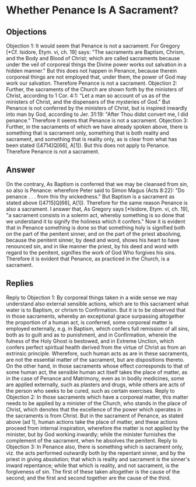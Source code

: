 # Whether Penance Is A Sacrament?
## Objections
Objection 1: It would seem that Penance is not a sacrament. For Gregory [*Cf. Isidore, Etym. vi, ch. 19] says: "The sacraments are Baptism, Chrism, and the Body and Blood of Christ; which are called sacraments because under the veil of corporeal things the Divine power works out salvation in a hidden manner." But this does not happen in Penance, because therein corporeal things are not employed that, under them, the power of God may work our salvation. Therefore Penance is not a sacrament.
Objection 2: Further, the sacraments of the Church are shown forth by the ministers of Christ, according to 1 Cor. 4:1: "Let a man so account of us as of the ministers of Christ, and the dispensers of the mysteries of God." But Penance is not conferred by the ministers of Christ, but is inspired inwardly into man by God, according to Jer. 31:19: "After Thou didst convert me, I did penance." Therefore it seems that Penance is not a sacrament.
Objection 3: Further, in the sacraments of which we have already spoken above, there is something that is sacrament only, something that is both reality and sacrament, and something that is reality only, as is clear from what has been stated ([4714]Q[66], A[1]). But this does not apply to Penance. Therefore Penance is not a sacrament.
## Answer
On the contrary, As Baptism is conferred that we may be cleansed from sin, so also is Penance: wherefore Peter said to Simon Magus (Acts 8:22): "Do penance . . . from this thy wickedness." But Baptism is a sacrament as stated above ([4715]Q[66], A[1]). Therefore for the same reason Penance is also a sacrament.
I answer that, As Gregory says [*Isidore, Etym. vi, ch. 19], "a sacrament consists in a solemn act, whereby something is so done that we understand it to signify the holiness which it confers." Now it is evident that in Penance something is done so that something holy is signified both on the part of the penitent sinner, and on the part of the priest absolving, because the penitent sinner, by deed and word, shows his heart to have renounced sin, and in like manner the priest, by his deed and word with regard to the penitent, signifies the work of God Who forgives his sins. Therefore it is evident that Penance, as practiced in the Church, is a sacrament.
## Replies
Reply to Objection 1: By corporeal things taken in a wide sense we may understand also external sensible actions, which are to this sacrament what water is to Baptism, or chrism to Confirmation. But it is to be observed that in those sacraments, whereby an exceptional grace surpassing altogether the proportion of a human act, is conferred, some corporeal matter is employed externally, e.g. in Baptism, which confers full remission of all sins, both as to guilt and as to punishment, and in Confirmation, wherein the fulness of the Holy Ghost is bestowed, and in Extreme Unction, which confers perfect spiritual health derived from the virtue of Christ as from an extrinsic principle. Wherefore, such human acts as are in these sacraments, are not the essential matter of the sacrament, but are dispositions thereto. On the other hand, in those sacraments whose effect corresponds to that of some human act, the sensible human act itself takes the place of matter, as in the case of Penance and Matrimony, even as in bodily medicines, some are applied externally, such as plasters and drugs, while others are acts of the person who seeks to be cured, such as certain exercises.
Reply to Objection 2: In those sacraments which have a corporeal matter, this matter needs to be applied by a minister of the Church, who stands in the place of Christ, which denotes that the excellence of the power which operates in the sacraments is from Christ. But in the sacrament of Penance, as stated above (ad 1), human actions take the place of matter, and these actions proceed from internal inspiration, wherefore the matter is not applied by the minister, but by God working inwardly; while the minister furnishes the complement of the sacrament, when he absolves the penitent.
Reply to Objection 3: In Penance also, there is something which is sacrament only, viz. the acts performed outwardly both by the repentant sinner, and by the priest in giving absolution; that which is reality and sacrament is the sinner's inward repentance; while that which is reality, and not sacrament, is the forgiveness of sin. The first of these taken altogether is the cause of the second; and the first and second together are the cause of the third.